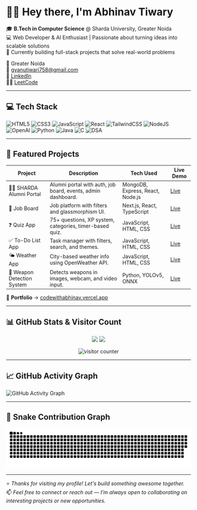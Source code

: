 # 👋🏼 Hey there, I'm Abhinav Tiwary

🎓 **B.Tech in Computer Science** @ Sharda University, Greater Noida  
💻 Web Developer & AI Enthusiast | Passionate about turning ideas into scalable solutions  
🚀 Currently building full-stack projects that solve real-world problems

📍 Greater Noida  
📧 [gyanutiwari758@gmail.com](mailto:gyanutiwari758@gmail.com)  
🔗 [LinkedIn](https://www.linkedin.com/in/abhinav-tiwary-791a63302/)  
👨‍💻 [LeetCode](https://leetcode.com/u/Abhiii9vv_/)

---


## 💻 Tech Stack

![HTML5](https://img.shields.io/badge/html5-%23E34F26.svg?style=for-the-badge&logo=html5&logoColor=white)
![CSS3](https://img.shields.io/badge/css3-%231572B6.svg?style=for-the-badge&logo=css3&logoColor=white)
![JavaScript](https://img.shields.io/badge/javascript-%23F7DF1E.svg?style=for-the-badge&logo=javascript&logoColor=black)
![React](https://img.shields.io/badge/react-%2320232a.svg?style=for-the-badge&logo=react&logoColor=%2361DAFB)
![TailwindCSS](https://img.shields.io/badge/tailwindcss-%2338B2AC.svg?style=for-the-badge&logo=tailwind-css&logoColor=white)
![NodeJS](https://img.shields.io/badge/node.js-6DA55F?style=for-the-badge&logo=node.js&logoColor=white)
![OpenAI](https://img.shields.io/badge/OpenAI-412991?style=for-the-badge&logo=openai&logoColor=white)
![Python](https://img.shields.io/badge/python-%2314354C.svg?style=for-the-badge&logo=python&logoColor=white)
![Java](https://img.shields.io/badge/java-%23ED8B00.svg?style=for-the-badge&logo=java&logoColor=white)
![C](https://img.shields.io/badge/C-00599C?style=for-the-badge&logo=c&logoColor=white)
![DSA](https://img.shields.io/badge/DSA-LeetCode%20%2F%20Java%20Focused-blue?style=for-the-badge&logo=leetcode&logoColor=white)


---
## 🚀 Featured Projects

| Project | Description | Tech Used | Live Demo |
|--------|-------------|-----------|-----------|
| 🧑‍🎓 SHARDA Alumni Portal | Alumni portal with auth, job board, events, admin dashboard. | MongoDB, Express, React, Node.js | [Live](#) |
| 💼 Job Board | Job platform with filters and glassmorphism UI. | Next.js, React, TypeScript | [Live](#) |
| ❓ Quiz App | 75+ questions, XP system, categories, timer-based quiz. | JavaScript, HTML, CSS | [Live](#) |
| ✅ To-Do List App | Task manager with filters, search, and themes. | JavaScript, HTML, CSS | [Live](#) |
| 🌤️ Weather App | City-based weather info using OpenWeather API. | JavaScript, HTML, CSS | [Live](#) |
| 🎯 Weapon Detection System | Detects weapons in images, webcam, and video input. | Python, YOLOv5, ONNX | [Live](#) |

🔗 **Portfolio** → [codewithabhinav.vercel.app](https://codewithabhinav.vercel.app/)


---

## 📊 GitHub Stats & Visitor Count

<p align="center">
  <img src="https://github-readme-stats.vercel.app/api?username=abhiii9vvv&show_icons=true&theme=tokyonight" height="165">
  <img src="https://github-readme-stats.vercel.app/api/top-langs/?username=abhiii9vvv&layout=compact&theme=tokyonight" height="165">
</p>

<p align="center">
  <img src="https://komarev.com/ghpvc/?username=abhiii9vvv&label=Profile%20views&color=blueviolet&style=flat" alt="visitor counter"/>
</p>

---

## 📈 GitHub Activity Graph

![GitHub Activity Graph](https://github-readme-activity-graph.vercel.app/graph?username=abhiii9vvv&theme=github-compact)

---

## 🐍 Snake Contribution Graph

<picture>
  <source media="(prefers-color-scheme: dark)" srcset="https://raw.githubusercontent.com/abhiii9vvv/abhiii9vvv/output/github-snake-dark.svg" />
  <source media="(prefers-color-scheme: light)" srcset="https://raw.githubusercontent.com/abhiii9vvv/abhiii9vvv/output/github-snake.svg" />
  <img alt="github-snake" src="https://raw.githubusercontent.com/abhiii9vvv/abhiii9vvv/output/github-snake.svg" />
</picture>

---

⭐ *Thanks for visiting my profile! Let's build something awesome together.*  
📫 *Feel free to connect or reach out — I’m always open to collaborating on interesting projects or new opportunities.*
